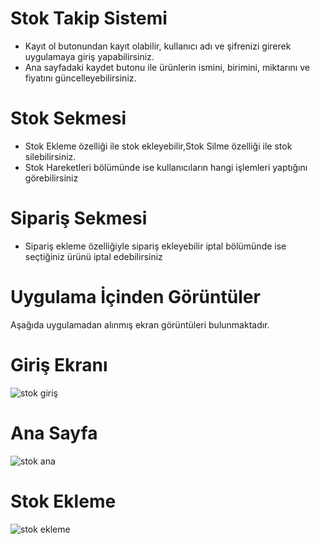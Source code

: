 # Stok Takip Sistemi
<ul>
  <li>Kayıt ol butonundan kayıt olabilir, kullanıcı adı ve şifrenizi girerek uygulamaya giriş yapabilirsiniz.</li>
  <li>Ana sayfadaki kaydet butonu ile ürünlerin ismini, birimini, miktarını ve fiyatını güncelleyebilirsiniz.</li>
</ul>

# Stok Sekmesi
<ul>
<li>Stok Ekleme özelliği ile stok ekleyebilir,Stok Silme özelliği ile stok silebilirsiniz.</li>
<li>Stok Hareketleri bölümünde ise kullanıcıların hangi işlemleri yaptığını görebilirsiniz</li>
</ul>

# Sipariş Sekmesi
<ul>
<li>Sipariş ekleme özelliğiyle sipariş ekleyebilir iptal bölümünde ise seçtiğiniz ürünü iptal edebilirsiniz</li>
</ul>

# Uygulama İçinden Görüntüler
Aşağıda uygulamadan alınmış ekran görüntüleri bulunmaktadır.
# Giriş Ekranı
![stok giriş](https://github.com/EnesBicici/Stok-Takip/assets/148039789/3c097721-67d4-4e78-9a45-836e438cd000)
# Ana Sayfa
![stok ana](https://github.com/EnesBicici/Stok-Takip/assets/148039789/4163127d-5204-4281-9ab5-91d8f4a78a0f)
# Stok Ekleme
![stok ekleme](https://github.com/EnesBicici/Stok-Takip/assets/148039789/532e91d5-1fa3-4f71-b4df-d5f7444d3eac)
